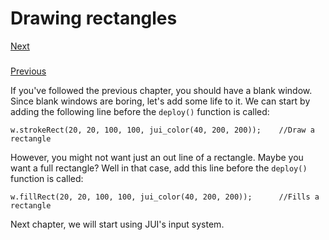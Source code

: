 # Drawing rectangles

[Next](https://google.com)
###
[Previous](https://github.com/jptr218/jui/blob/main/man/getting_started.md)

If you've followed the previous chapter, you should have a blank window. Since blank windows are boring, let's add some life to it. We can start by adding the following line before the `deploy()` function is called:
```
w.strokeRect(20, 20, 100, 100, jui_color(40, 200, 200));    //Draw a rectangle
```

However, you might not want just an out line of a rectangle. Maybe you want a full rectangle? Well in that case, add this line before the `deploy()` function is called:
```
w.fillRect(20, 20, 100, 100, jui_color(40, 200, 200));      //Fills a rectangle
```
Next chapter, we will start using JUI's input system.
